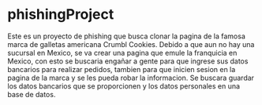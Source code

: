 # phishingProject
Este es un proyecto de phishing que busca clonar la pagina de la famosa marca de galletas americana Crumbl Cookies. Debido a que aun no hay una sucursal en Mexico, se va crear una pagina que emule la franquicia en Mexico, con esto se buscaria engañar a gente para que ingrese sus datos bancarios para realizar pedidos, tambien para que inicien sesion en la pagina de la marca y se les pueda robar la informacion.
Se buscara guardar los datos bancarios que se proporcionen y los datos personales en una base de datos.
